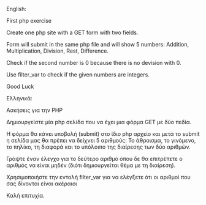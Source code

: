English:

First php exercise

Create one php site with a GET form with two fields.

Form will submit in the same php file and will show 5 numbers: Addition, Multiplication, Division, Rest, Difference.

Check if the second number is 0 because there is no devision with 0.

Use filter_var to check if the given numbers are integers.

Good Luck



Ελληνικά:

Ασκήσεις για την PHP 

 

Δημιουργείστε μία php σελίδα που να έχει μια φόρμα GET με δύο πεδία. 

Η φόρμα θα κάνει υποβολή (submit) στο ίδιο php αρχείο και μετά το submit η σελίδα μας θα πρέπει να δείχνει 5 αριθμούς: Το άθροισμα, το γινόμενο, το πηλίκο, τη διαφορά και το υπόλοιπο της διαίρεσης των δύο αριθμών. 

 

Γράψτε έναν έλεγχο για το δεύτερο αριθμό όπου δε θα επιτρέπετε ο αριθμός να είναι μηδέν (διότι δημιουργείται θέμα με τη διαίρεση). 

Χρησιμοποιήστε την εντολή filter_var για να ελέγξετε ότι οι αριθμοί που σας δίνονται είναι ακέραιοι 

 

Καλή επιτυχία. 
